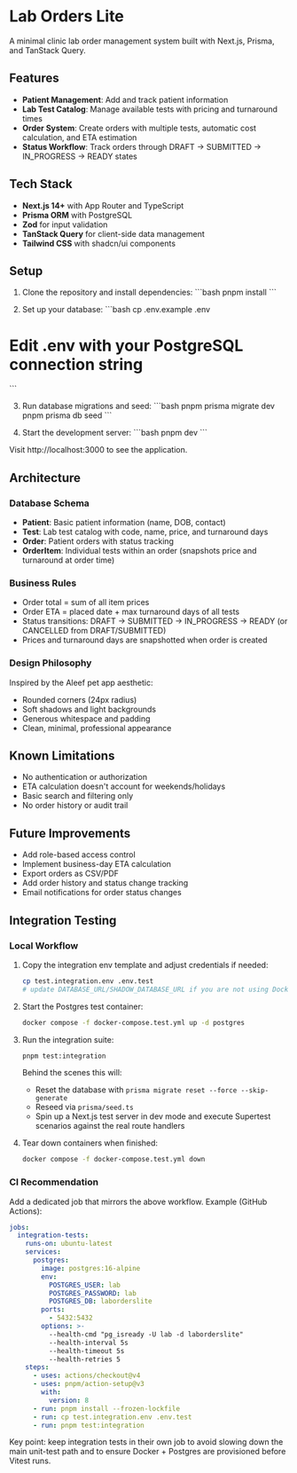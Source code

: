 # Lab Orders Lite

A minimal clinic lab order management system built with Next.js, Prisma, and TanStack Query.

## Features

- **Patient Management**: Add and track patient information
- **Lab Test Catalog**: Manage available tests with pricing and turnaround times
- **Order System**: Create orders with multiple tests, automatic cost calculation, and ETA estimation
- **Status Workflow**: Track orders through DRAFT → SUBMITTED → IN_PROGRESS → READY states

## Tech Stack

- **Next.js 14+** with App Router and TypeScript
- **Prisma ORM** with PostgreSQL
- **Zod** for input validation
- **TanStack Query** for client-side data management
- **Tailwind CSS** with shadcn/ui components

## Setup

1. Clone the repository and install dependencies:
   \`\`\`bash
   pnpm install
   \`\`\`

2. Set up your database:
   \`\`\`bash
   cp .env.example .env

# Edit .env with your PostgreSQL connection string

\`\`\`

3. Run database migrations and seed:
   \`\`\`bash
   pnpm prisma migrate dev
   pnpm prisma db seed
   \`\`\`

4. Start the development server:
   \`\`\`bash
   pnpm dev
   \`\`\`

Visit http://localhost:3000 to see the application.

## Architecture

### Database Schema

- **Patient**: Basic patient information (name, DOB, contact)
- **Test**: Lab test catalog with code, name, price, and turnaround days
- **Order**: Patient orders with status tracking
- **OrderItem**: Individual tests within an order (snapshots price and turnaround at order time)

### Business Rules

- Order total = sum of all item prices
- Order ETA = placed date + max turnaround days of all tests
- Status transitions: DRAFT → SUBMITTED → IN_PROGRESS → READY (or CANCELLED from DRAFT/SUBMITTED)
- Prices and turnaround days are snapshotted when order is created

### Design Philosophy

Inspired by the Aleef pet app aesthetic:

- Rounded corners (24px radius)
- Soft shadows and light backgrounds
- Generous whitespace and padding
- Clean, minimal, professional appearance

## Known Limitations

- No authentication or authorization
- ETA calculation doesn't account for weekends/holidays
- Basic search and filtering only
- No order history or audit trail

## Future Improvements

- Add role-based access control
- Implement business-day ETA calculation
- Export orders as CSV/PDF
- Add order history and status change tracking
- Email notifications for order status changes

## Integration Testing

### Local Workflow

1. Copy the integration env template and adjust credentials if needed:

   ```bash
   cp test.integration.env .env.test
   # update DATABASE_URL/SHADOW_DATABASE_URL if you are not using Docker defaults
   ```

2. Start the Postgres test container:

   ```bash
   docker compose -f docker-compose.test.yml up -d postgres
   ```

3. Run the integration suite:

   ```bash
   pnpm test:integration
   ```

   Behind the scenes this will:

   - Reset the database with `prisma migrate reset --force --skip-generate`
   - Reseed via `prisma/seed.ts`
   - Spin up a Next.js test server in dev mode and execute Supertest scenarios against the real route handlers

4. Tear down containers when finished:
   ```bash
   docker compose -f docker-compose.test.yml down
   ```

### CI Recommendation

Add a dedicated job that mirrors the above workflow. Example (GitHub Actions):

```yaml
jobs:
  integration-tests:
    runs-on: ubuntu-latest
    services:
      postgres:
        image: postgres:16-alpine
        env:
          POSTGRES_USER: lab
          POSTGRES_PASSWORD: lab
          POSTGRES_DB: laborderslite
        ports:
          - 5432:5432
        options: >-
          --health-cmd "pg_isready -U lab -d laborderslite"
          --health-interval 5s
          --health-timeout 5s
          --health-retries 5
    steps:
      - uses: actions/checkout@v4
      - uses: pnpm/action-setup@v3
        with:
          version: 8
      - run: pnpm install --frozen-lockfile
      - run: cp test.integration.env .env.test
      - run: pnpm test:integration
```

Key point: keep integration tests in their own job to avoid slowing down the main unit-test path and to ensure Docker + Postgres are provisioned before Vitest runs.
